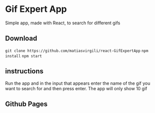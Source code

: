 # Gif Expert App

Simple app, made with React, to search for different gifs

## Download

`git clone https://github.com/matiasvirgili/react-GifExpertApp`
`npm install`
`npm start`

## instructions

Run the app and in the input that appears enter the name of the gif you want to search for and then press enter.
The app will only show 10 gif

## Github Pages
